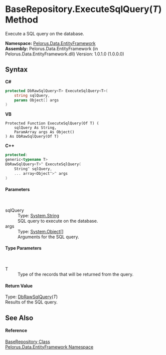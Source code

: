 # BaseRepository.ExecuteSqlQuery(*T*) Method 
 

Execute a SQL query on the database.

**Namespace:**&nbsp;<a href="55312241">Pelorus.Data.EntityFramework</a><br />**Assembly:**&nbsp;Pelorus.Data.EntityFramework (in Pelorus.Data.EntityFramework.dll) Version: 1.0.1.0 (1.0.0.0)

## Syntax

**C#**<br />
``` C#
protected DbRawSqlQuery<T> ExecuteSqlQuery<T>(
	string sqlQuery,
	params Object[] args
)

```

**VB**<br />
``` VB
Protected Function ExecuteSqlQuery(Of T) ( 
	sqlQuery As String,
	ParamArray args As Object()
) As DbRawSqlQuery(Of T)
```

**C++**<br />
``` C++
protected:
generic<typename T>
DbRawSqlQuery<T>^ ExecuteSqlQuery(
	String^ sqlQuery, 
	... array<Object^>^ args
)
```


#### Parameters
&nbsp;<dl><dt>sqlQuery</dt><dd>Type: <a href="http://msdn2.microsoft.com/en-us/library/s1wwdcbf" target="_blank">System.String</a><br />SQL query to execute on the database.</dd><dt>args</dt><dd>Type: <a href="http://msdn2.microsoft.com/en-us/library/e5kfa45b" target="_blank">System.Object</a>[]<br />Arguments for the SQL query.</dd></dl>

#### Type Parameters
&nbsp;<dl><dt>T</dt><dd>Type of the records that will be returned from the query.</dd></dl>

#### Return Value
Type: <a href="http://msdn2.microsoft.com/en-us/library/dn159825" target="_blank">DbRawSqlQuery</a>(*T*)<br />Results of the SQL query.

## See Also


#### Reference
<a href="D8FCD057">BaseRepository Class</a><br /><a href="55312241">Pelorus.Data.EntityFramework Namespace</a><br />